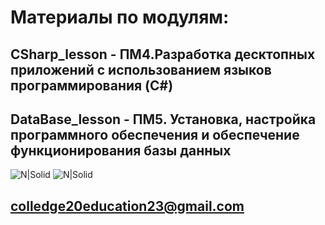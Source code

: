 # Материалы по модулям:
## CSharp_lesson - ПМ4.Разработка десктопных приложений с использованием языков программирования (C#)

## DataBase_lesson - ПМ5. Установка, настройка программного обеспечения и обеспечение функционирования базы данных

![N|Solid](https://habrastorage.org/getpro/habr/upload_files/48f/edb/eec/48fedbeec911b0beaf9ba19d8b907892.jpeg)
![N|Solid](https://avatars.dzeninfra.ru/get-zen_doc/1589334/pub_638464039aae404d6d133439_638464e15e60066bf3aa534c/scale_1200)

## colledge20education23@gmail.com

